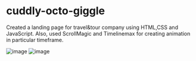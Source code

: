 # cuddly-octo-giggle
Created a landing page for travel&amp;tour company using HTML,CSS and JavaScript. Also, used ScrollMagic and Timelinemax for creating animation in particular timeframe.

![image](https://user-images.githubusercontent.com/63126537/128069502-5f9d72c8-ee73-4a22-adee-63353597e1f4.png)
![image](https://user-images.githubusercontent.com/63126537/128069629-431a31d6-05ef-4741-9d04-74104f4bfaa8.png)
